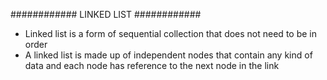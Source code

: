 ############ LINKED LIST ############
* Linked list is a form of sequential collection that does not need to be in order
* A linked list is made up of independent nodes that contain any kind of data and each node has reference to the next node in the link